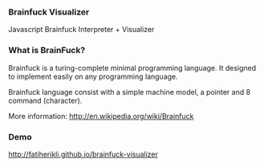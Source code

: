 ### Brainfuck Visualizer

Javascript Brainfuck Interpreter + Visualizer

### What is BrainFuck?

Brainfuck is a turing-complete minimal programming language. It designed to
 implement easily on any programming language.

Brainfuck language consist with a simple machine model, a pointer and 8
command (character).

More information:
<http://en.wikipedia.org/wiki/Brainfuck>

### Demo
<http://fatiherikli.github.io/brainfuck-visualizer>
